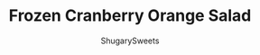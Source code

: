 ---
layout: ../../layouts/MarkdownPostLayout.astro
title: Frozen Cranberry Orange Salad
author: ShugarySweets
pubDate: 2019-01-15
description: "Get a head start on your holiday cooking with this Frozen Cranberry Orange Salad! This recipe can be made days in advance for a cold, sweet side dish full of festive flavor."
image_url: https://www.shugarysweets.com/wp-content/uploads/2015/12/frozen-cranberry-salad-facebook.jpg
tags: ["Desserts","American"]
calories: 100
protein: 1
carbohydrates: 16
fats: 4
fiber: 0
ingredients: ["1 can (20 ounce) crushed pineapple, drained","1 can (14 ounce) mandarin oranges, drained","1 can (16 ounce) whole-berry cranberry sauce","2 cups mini marshmallows","12 ounce Cool Whip, thawed"]
serves: 20
time: "6 hours 5 minutes"
prepTime: "5 minutes"
instructions: ["In a large bowl, combine crushed pineapple with cranberry sauce and oranges. Fold in marshmallows and Cool Whip.","Spread in freezer safe 13x9 baking dish. Cover and freeze for 6 hours, or overnight. Store in freezer until ready to serve. Slice and enjoy. Return leftovers to freezer. Can be made in advance."]
nutrition: ["100 calories","16 grams carbohydrates","0 milligrams cholesterol","4 grams fat","0 grams fiber","1 grams protein","4 grams saturated fat","9 milligrams sodium","13 grams sugar","0 grams trans fat","0 grams unsaturated fat"]
---